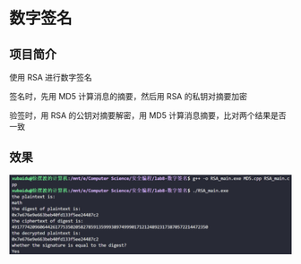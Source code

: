 # 数字签名

## 项目简介

使用 RSA 进行数字签名

签名时，先用 MD5 计算消息的摘要，然后用 RSA 的私钥对摘要加密

验签时，用 RSA 的公钥对摘要解密，用 MD5 计算消息摘要，比对两个结果是否一致

## 效果

![](./prob1.png)